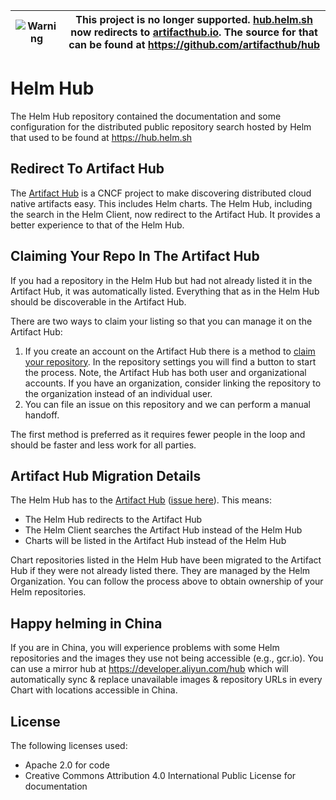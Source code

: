 <!-- markdownlint-disable MD041 -->
|![Warning](https://upload.wikimedia.org/wikipedia/commons/thumb/1/17/Warning.svg/156px-Warning.svg.png) | This project is no longer supported. [hub.helm.sh](https://hub.helm.sh) now redirects to [artifacthub.io](https://artifacthub.io/). The source for that can be found at <https://github.com/artifacthub/hub>
|---|---|

# Helm Hub

The Helm Hub repository contained the documentation and some configuration for the
distributed public repository search hosted by Helm that used to be found at https://hub.helm.sh

## Redirect To Artifact Hub

The [Artifact Hub](https://artifacthub.io/) is a CNCF project to make discovering
distributed cloud native artifacts easy. This includes Helm charts. The Helm Hub,
including the search in the Helm Client, now redirect to the Artifact Hub. It
provides a better experience to that of the Helm Hub.

## Claiming Your Repo In The Artifact Hub

If you had a repository in the Helm Hub but had not already listed it in the Artifact
Hub, it was automatically listed. Everything that as in the Helm Hub should be
discoverable in the Artifact Hub.

There are two ways to claim your listing so that you can manage it on the Artifact
Hub:

1. If you create an account on the Artifact Hub there is a method to
   [claim your repository](https://github.com/artifacthub/hub/blob/master/docs/repositories.md#ownership-claim).
   In the repository settings you will find a button to start the
   process. Note, the Artifact Hub has both user and organizational accounts.
   If you have an organization, consider linking the repository to the organization
   instead of an individual user.
2. You can file an issue on this repository and we can perform a manual handoff.

The first method is preferred as it requires fewer people in the loop and should
be faster and less work for all parties.

## Artifact Hub Migration Details

The Helm Hub has to the [Artifact Hub](https://artifacthub.io/) ([issue here](https://github.com/helm/hub/issues/439)).
This means:

- The Helm Hub redirects to the Artifact Hub
- The Helm Client searches the Artifact Hub instead of the Helm Hub
- Charts will be listed in the Artifact Hub instead of the Helm Hub

Chart repositories listed in the Helm Hub have been migrated to the Artifact Hub
if they were not already listed there. They are managed by the Helm Organization.
You can follow the process above to obtain ownership of your Helm repositories.

## Happy helming in China

If you are in China, you will experience problems with some Helm repositories and the images they use not being accessible (e.g., gcr.io). You can use a mirror hub at https://developer.aliyun.com/hub which will automatically sync & replace unavailable images & repository URLs in every Chart with locations accessible in China.

## License

The following licenses used:

- Apache 2.0 for code
- Creative Commons Attribution 4.0 International Public License for documentation
